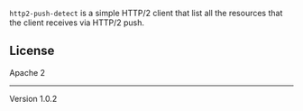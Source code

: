 `http2-push-detect` is a simple HTTP/2 client that list all the resources
that the client receives via HTTP/2 push.

## License
Apache 2

---
Version 1.0.2
